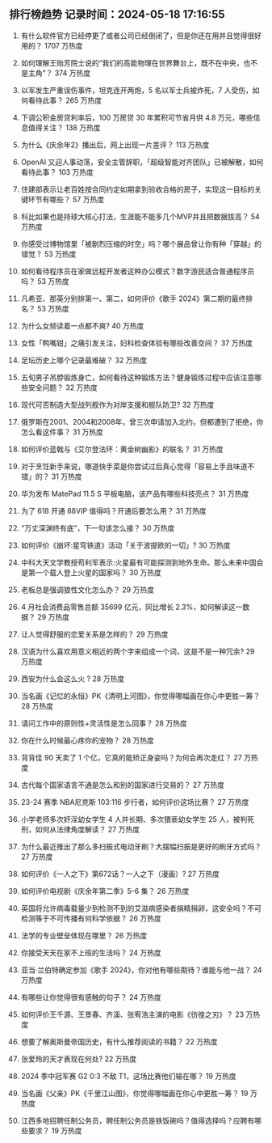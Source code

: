 
## 排行榜趋势 记录时间：2024-05-18 17:16:55
  
  1. 有什么软件官方已经停更了或者公司已经倒闭了，但是你还在用并且觉得很好用的？ 1707 万热度
    
  2. 如何理解王贻芳院士说的“我们的高能物理在世界舞台上，既不在中央，也不是主角”？ 374 万热度
    
  3. 以军发生严重误伤事件，坦克连开两炮，5 名以军士兵被炸死，7 人受伤，如何看待此事？ 265 万热度
    
  4. 下调公积金房贷利率后，100 万房贷 30 年累积可节省月供 4.8 万元，哪些信息值得关注？ 138 万热度
    
  5. 为什么《庆余年2》播出后，网上出现一片差评？ 113 万热度
    
  6. OpenAI 又迎人事动荡，安全主管辞职，「超级智能对齐团队」已被解散，如何看待此事？ 103 万热度
    
  7. 住建部表示让老百姓按合同约定如期拿到验收合格的房子，实现这一目标的关键环节有哪些？ 57 万热度
    
  8. 科比如果也是持球大核心打法，生涯能不能多几个MVP并且把数据拔高？ 54 万热度
    
  9. 你感受过博物馆里「被剧烈压缩的时空」吗？哪个展品曾让你有种「穿越」的错觉？ 53 万热度
    
  10. 如何看待程序员在家做远程开发者这种办公模式？数字游民适合普通程序员吗？ 53 万热度
    
  11. 凡希亚、那英分别排第一、第二，如何评价《歌手 2024》第二期的最终排名？ 53 万热度
    
  12. 为什么女频读着一点都不爽? 40 万热度
    
  13. 女性「鸭嘴钳」之痛引发关注，妇科检查体验有哪些改善空间？ 37 万热度
    
  14. 足坛历史上哪个记录最难破？ 32 万热度
    
  15. 五旬男子吊脖锻炼身亡，如何看待这种锻炼方法？健身锻炼过程中应该注意哪些安全问题？ 32 万热度
    
  16. 现代可否制造大型战列舰作为对岸支援和舰队防卫? 32 万热度
    
  17. 俄罗斯在2001、2004和2008年，曾三次申请加入北约，但都遭到了拒绝，你怎么看这件事？ 31 万热度
    
  18. 如何评价蓝戟与《艾尔登法环：黄金树幽影》的联名？ 31 万热度
    
  19. 对于烹饪新手来说，哪道快手菜是你尝试过后真心觉得「容易上手且味道不错」的？ 31 万热度
    
  20. 华为发布 MatePad 11.5 S 平板电脑，该产品有哪些科技亮点？ 31 万热度
    
  21. 为了 618 开通 88VIP 值得吗？开通后要怎么用？ 31 万热度
    
  22. “万丈深渊终有底”，下一句该怎么接？ 30 万热度
    
  23. 如何评价《崩坏:星穹铁道》活动「关于波提欧的一切」? 30 万热度
    
  24. 中科大天文学教授苟利军表示:火星最有可能探测到地外生命。那么未来中国会是第一个载人登上火星的国家吗？ 30 万热度
    
  25. 老板总是强调狼性文化怎么办？ 29 万热度
    
  26. 4 月社会消费品零售总额 35699 亿元，同比增长 2.3%，如何解读这一数据？ 29 万热度
    
  27. 让人觉得舒服的恋爱关系是怎样的？ 29 万热度
    
  28. 汉语为什么喜欢用意义相近的两个字来组成一个词，这是不是一种冗余? 29 万热度
    
  29. 西安为什么会这么火 ? 28 万热度
    
  30. 当名画《记忆的永恒》PK《清明上河图》，你觉得哪幅画在你心中更胜一筹？ 28 万热度
    
  31. 请问工作中的原则性+灵活性是怎么回事？ 28 万热度
    
  32. 你在什么时候最心疼你的宠物？ 28 万热度
    
  33. 背背佳 90 天卖了 1 个亿，它真的能矫正身姿吗？为何会再次走红？ 27 万热度
    
  34. 古代每个国家语言不通是怎么和别的国家进行交易的？ 27 万热度
    
  35. 23-24 赛季 NBA尼克斯 103:116 步行者，如何评价这场比赛？ 27 万热度
    
  36. 小学老师多次奸淫幼女学生 4 人并长期、多次猥亵幼女学生 25 人，被判死刑，如何从法律角度解读？ 27 万热度
    
  37. 为什么最近推出了那么多扫振式电动牙刷？大摆幅扫振是更好的刷牙方式吗？ 27 万热度
    
  38. 如何评价《一人之下》第672话？一人之下（漫画）? 27 万热度
    
  39. 如何评价电视剧《庆余年第二季》5-6 集？ 26 万热度
    
  40. 英国将允许病毒载量少到检测不到的艾滋病感染者捐精捐卵，这安全吗？不可检测等于不可传播有何科学依据？ 26 万热度
    
  41. 法学的专业壁垒体现在哪里？ 26 万热度
    
  42. 你接受天天在家不上班的生活吗？ 24 万热度
    
  43. 亚当·兰伯特确定参加《歌手 2024》，你对他有哪些期待？谁能与他一战？ 24 万热度
    
  44. 有哪些让你觉得很有感触的句子？ 24 万热度
    
  45. 如何评价王千源、王景春、齐溪、张宥浩主演的电影《彷徨之刃》？ 23 万热度
    
  46. 想要了解奥斯曼帝国历史，有什么推荐阅读的书籍？ 22 万热度
    
  47. 张爱玲的天才表现在何处? 22 万热度
    
  48. 2024 季中冠军赛 G2 0:3 不敌 T1，这场比赛他们输在哪？ 19 万热度
    
  49. 当名画《父亲》PK《千里江山图》，你觉得哪幅画在你心中更胜一筹？ 19 万热度
    
  50. 江西多地招聘任制公务员，聘任制公务员是铁饭碗吗？值得选择吗？应聘有哪些要求？ 19 万热度
    